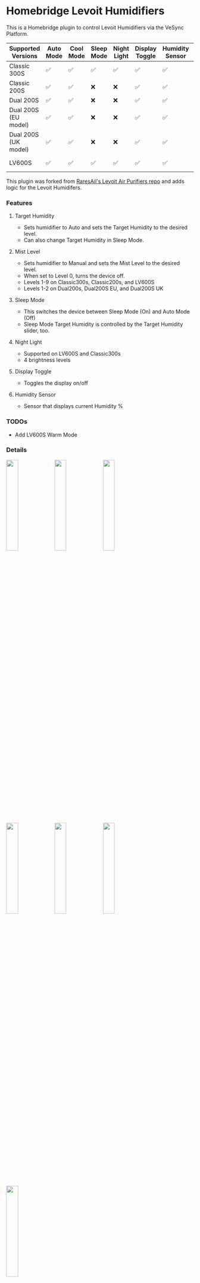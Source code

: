 # Homebridge Levoit Humidifiers

This is a Homebridge plugin to control Levoit Humidifiers via the VeSync Platform.

| Supported Versions   | Auto Mode | Cool Mode | Sleep Mode | Night Light | Display Toggle | Humidity Sensor | Warm Mode   |
|----------------------|-----------|-----------|------------|-------------|----------------|-----------------|-------------|
| Classic 300S         | ✅         | ✅         | ✅          | ✅           | ✅              | ✅               | ❌           |
| Classic 200S         | ✅         | ✅         | ❌          | ❌           | ✅              | ✅               | ❌           |
| Dual 200S            | ✅         | ✅         | ❌          | ❌           | ✅              | ✅               | ❌           |
| Dual 200S (EU model) | ✅         | ✅         | ❌          | ❌           | ✅              | ✅               | ❌           |
| Dual 200S (UK model) | ✅         | ✅         | ❌          | ❌           | ✅              | ✅               | ❌           |
| LV600S               | ✅         | ✅         | ✅          | ✅           | ✅              | ✅               | Coming Soon |

This plugin was forked
from [RaresAil's Levoit Air Purifiers repo](https://github.com/RaresAil/homebridge-levoit-air-purifier) and adds logic
for the Levoit Humidifers.

### Features

1. Target Humidity
    - Sets humidifier to Auto and sets the Target Humidity to the desired level.
    - Can also change Target Humidity in Sleep Mode.

2. Mist Level
    - Sets humidifier to Manual and sets the Mist Level to the desired level.
    - When set to Level 0, turns the device off.
    - Levels 1-9 on Classic300s, Classic200s, and LV600S
    - Levels 1-2 on Dual200s, Dual200S EU, and Dual200S UK

3. Sleep Mode
    - This switches the device between Sleep Mode (On) and Auto Mode (Off)
    - Sleep Mode Target Humidity is controlled by the Target Humidity slider, too.

4. Night Light
    - Supported on LV600S and Classic300s
    - 4 brightness levels

5. Display Toggle
    - Toggles the display on/off

6. Humidity Sensor
    - Sensor that displays current Humidity %

### TODOs

* Add LV600S Warm Mode

### Details

<a href="url"><img src="https://github.com/pschroeder89/homebridge-levoit-humidifiers/blob/main/images/services2.png?raw=true" width=25% height=25%></a>
<a href="url"><img src="https://github.com/pschroeder89/homebridge-levoit-humidifiers/blob/main/images/auto.png?raw=true" width=25% height=25%></a>
<a href="url"><img src="https://github.com/pschroeder89/homebridge-levoit-humidifiers/blob/main/images/manual.png?raw=true" width=25% height=25%></a>
<a href="url"><img src="https://github.com/pschroeder89/homebridge-levoit-humidifiers/blob/main/images/display.png?raw=true" width=25% height=25%></a>
<a href="url"><img src="https://github.com/pschroeder89/homebridge-levoit-humidifiers/blob/main/images/light.png?raw=true" width=25% height=25%></a>
<a href="url"><img src="https://github.com/pschroeder89/homebridge-levoit-humidifiers/blob/main/images/sleep.png?raw=true" width=25% height=25%></a>
<a href="url"><img src="https://github.com/pschroeder89/homebridge-levoit-humidifiers/blob/main/images/services.png?raw=true" width=25% height=25%></a>

### Configuration

- Via the Homebridge UI, enter the Homebridge VeSync Client plugin settings.
- Enter your VeSync app credentials.
- Setup the platform plugin as a child bridge for better performance
- Save and restart Homebridge.

This plugin requires your VeSync credentials as it communicates with the VeSync devices via VeSync's own API. Your
credentials are only stored in the Homebridge config and not sent to any server except VeSync's.

You can also do this directly via the homebridge config by adding your credentials to the config file under platforms.
Replace the values of `username` and `password` by your credentials.

```json
{
  "platforms": [
    {
      "name": "Levoit Humidifiers",
      "email": "email",
      "password": "password",
      "platform": "LevoitHumidifiers"
    }
  ]
}
```

### Enabling Debug Mode

In the config file, add `enableDebugMode: true`

```json
{
  "platforms": [
    {
      "name": "Levoit Humidifiers",
      "email": "email",
      "password": "password",
      "platform": "LevoitHumidifiers",
      "enableDebugMode": true
    }
  ]
}
```

### Local Development

To setup the local project, clone this repo and run the following from the root directory:

```
yarn install
```

To run locally, make sure to install Homebridge locally, and then run:

```
yarn watch
```
